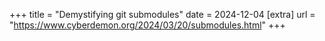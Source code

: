 +++
title = "Demystifying git submodules"
date = 2024-12-04
[extra]
url = "https://www.cyberdemon.org/2024/03/20/submodules.html"
+++
